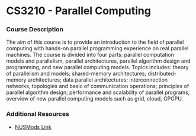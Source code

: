 # CS3210 - Parallel Computing

### Course Description
The aim of this course is to provide an introduction to the field of parallel
computing with hands-on parallel programming experience on real parallel
machines. The course is divided into four parts: parallel computation models and
parallelism, parallel architectures, parallel algorithm design and programming,
and new parallel computing models. Topics includes: theory of parallelism and
models; shared-memory architectures; distributed-memory architectures; data
parallel architectures; interconnection networks, topologies and basic of
communication operations; principles of parallel algorithm design; performance
and scalability of parallel programs, overview of new parallel computing models
such as grid, cloud, GPGPU.

### Additional Resources
- [NUSMods Link](https://nusmods.com/courses/CS3210/parallel-computing)
